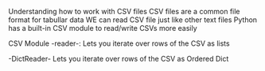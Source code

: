 Understanding how to work with CSV files
CSV files are a common file format for tabullar data
WE can read CSV file just like other text files
Python has a built-in CSV module to read/write CSVs more easily

CSV Module -reader-:
Lets you iterate over rows of the CSV as lists

-DictReader-
Lets you iterate over rows of the CSV as Ordered Dict